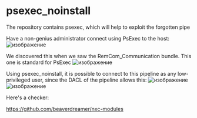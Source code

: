 # psexec_noinstall
The repository contains psexec, which will help to exploit the forgotten pipe

Have a non-genius administrator connect using PsExec to the host:
![изображение](https://user-images.githubusercontent.com/92790655/220080852-9588a359-b413-4b75-86ef-dc177aa59f55.png)


We discovered this when we saw the RemCom_Communication bundle. This one is standard for PsExec
![изображение](https://user-images.githubusercontent.com/92790655/220081012-c10148d6-4aef-4951-86b8-efe769d52fb7.png)


Using psexec_noinstall, it is possible to connect to this pipeline as any low-privileged user, since the DACL of the pipeline allows this:
![изображение](https://user-images.githubusercontent.com/92790655/220081419-fe45e1b0-c57a-4f10-9f61-9b6345443e87.png)
![изображение](https://user-images.githubusercontent.com/92790655/220082245-f3f4c66f-d3c7-4d7b-af5f-07fb69a47ee5.png)


Here's a checker:

https://github.com/beaverdreamer/nxc-modules
